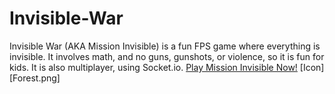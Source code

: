 # Invisible-War
Invisible War (AKA Mission Invisible) is a fun FPS game where everything is invisible. It involves math, and no guns, gunshots, or violence, so it is fun for kids. It is also multiplayer, using Socket.io.
[Play Mission Invisible Now!](https://missioninvisible.onrender.com/)
[Icon][Forest.png]
